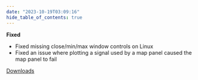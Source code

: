 ```yaml
---
date: "2023-10-19T03:09:16"
hide_table_of_contents: true
---
```


**Fixed**

- Fixed missing close/min/max window controls on Linux
- Fixed an issue where plotting a signal used by a map panel caused the map panel to fail

[Downloads](https://github.com/foxglove/studio/releases/tag/v1.74.1)
